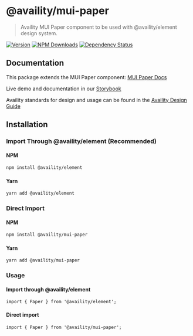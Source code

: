 # @availity/mui-paper

> Availity MUI Paper component to be used with @availity/element design system.

[![Version](https://img.shields.io/npm/v/@availity/mui-paper.svg?style=for-the-badge)](https://www.npmjs.com/package/@availity/mui-paper)
[![NPM Downloads](https://img.shields.io/npm/dt/@availity/mui-paper.svg?style=for-the-badge)](https://www.npmjs.com/package/@availity/mui-paper)
[![Dependency Status](https://img.shields.io/librariesio/release/npm/@availity/mui-paper?style=for-the-badge)](https://github.com/Availity/element/blob/main/packages/mui-paper/package.json)

## Documentation

This package extends the MUI Paper component: [MUI Paper Docs](https://mui.com/components/paper/)

Live demo and documentation in our [Storybook](https://availity.github.io/element/?path=/docs/components-paper-introduction--docs)

Availity standards for design and usage can be found in the [Availity Design Guide](https://design.availity.com/2e36e50c7)

## Installation

### Import Through @availity/element (Recommended)

#### NPM

```bash
npm install @availity/element
```

#### Yarn

```bash
yarn add @availity/element
```

### Direct Import

#### NPM

```bash
npm install @availity/mui-paper
```

#### Yarn

```bash
yarn add @availity/mui-paper
```

### Usage

#### Import through @availity/element

```tsx
import { Paper } from '@availity/element';
```

#### Direct import

```tsx
import { Paper } from '@availity/mui-paper';
```

